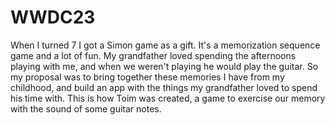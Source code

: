 # WWDC23
When I turned 7 I got a Simon game as a gift. It's a memorization sequence game and a lot of fun. My grandfather loved spending the afternoons playing with me, and when we weren't playing he would play the guitar. So my proposal was to bring together these memories I have from my childhood, and build an app with the things my grandfather loved to spend his time with. This is how Toim was created, a game to exercise our memory with the sound of some guitar notes.

